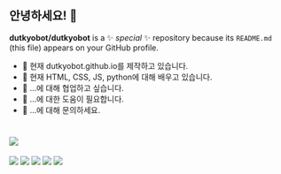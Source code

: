 ## 안녕하세요! 👋

**dutkyobot/dutkyobot** is a ✨ _special_ ✨ repository because its `README.md` (this file) appears on your GitHub profile.

- 🔭 현재 dutkyobot.github.io를 제작하고 있습니다.
- 🌱 현재 HTML, CSS, JS, python에 대해 배우고 있습니다.
- 👯 ...에 대해 협업하고 싶습니다.
- 🤔 ...에 대한 도움이 필요합니다.
- 💬 ...에 대해 문의하세요.

# <img src="https://img.shields.io/badge/기술명-색상코드?style=flat-square&logo=로고&logoColor=색상"/>
<img src="https://img.shields.io/badge/Chatgpt-D9D9D9?style=flat-square&logo=OpenAI&logoColor=333333"/>
<img src="https://img.shields.io/badge/HTML-E34F26?style=flat-square&logo=HTML5&logoColor=white"/>
<img src="https://img.shields.io/badge/CSS-1572B6?style=flat-square&logo=CSS3&logoColor=white"/>
<img src="https://img.shields.io/badge/JS-F7DF1E?style=flat-square&logo=JSS&logoColor=333333"/>
<img src="https://img.shields.io/badge/Python-ffdf76?style=flat-square&logo=Python&logoColor=333333"/>
